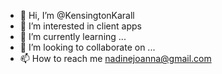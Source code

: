 - 👋 Hi, I’m @KensingtonKarall
- 👀 I’m interested in client apps
- 🌱 I’m currently learning ...
- 💞️ I’m looking to collaborate on ...
- 📫 How to reach me nadinejoanna@gmail.com

<!---
KensingtonKarall/KensingtonKarall is a ✨ special ✨ repository because its `README.md` (this file) appears on your GitHub profile.
You can click the Preview link to take a look at your changes.
--->
